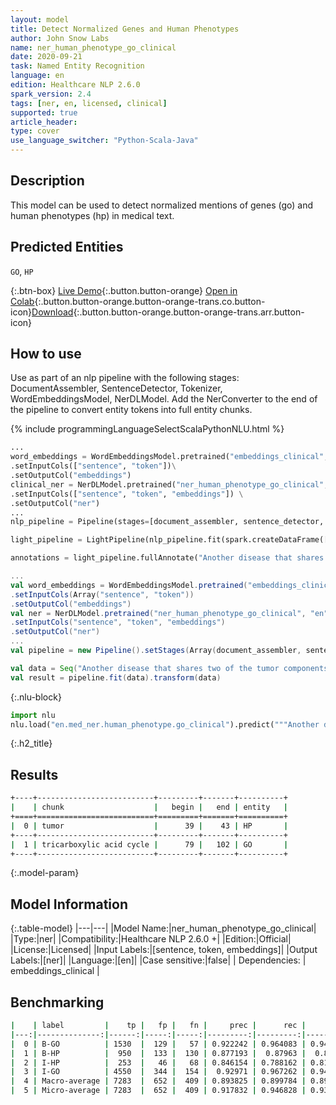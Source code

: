 ```yaml
---
layout: model
title: Detect Normalized Genes and Human Phenotypes
author: John Snow Labs
name: ner_human_phenotype_go_clinical
date: 2020-09-21
task: Named Entity Recognition
language: en
edition: Healthcare NLP 2.6.0
spark_version: 2.4
tags: [ner, en, licensed, clinical]
supported: true
article_header:
type: cover
use_language_switcher: "Python-Scala-Java"
---
```


## Description
This model can be used to detect normalized mentions of genes (go) and human phenotypes (hp) in medical text.
## Predicted Entities
`GO`, `HP`

{:.btn-box}
[Live Demo](https://demo.johnsnowlabs.com/healthcare/NER_HUMAN_PHENOTYPE_GO_CLINICAL/){:.button.button-orange}
[Open in Colab](https://colab.research.google.com/github/JohnSnowLabs/spark-nlp-workshop/blob/master/tutorials/streamlit_notebooks/healthcare/NER_HUMAN_PHENOTYPE_GO_CLINICAL.ipynb){:.button.button-orange.button-orange-trans.co.button-icon}[Download](https://s3.amazonaws.com/auxdata.johnsnowlabs.com/clinical/models/ner_human_phenotype_gene_clinical_en_2.5.5_2.4_1598558253840.zip){:.button.button-orange.button-orange-trans.arr.button-icon}

## How to use
Use as part of an nlp pipeline with the following stages: DocumentAssembler, SentenceDetector, Tokenizer, WordEmbeddingsModel, NerDLModel. Add the NerConverter to the end of the pipeline to convert entity tokens into full entity chunks.

<div class="tabs-box" markdown="1">

{% include programmingLanguageSelectScalaPythonNLU.html %}


```python
...
word_embeddings = WordEmbeddingsModel.pretrained("embeddings_clinical", "en", "clinical/models")\
.setInputCols(["sentence", "token"])\
.setOutputCol("embeddings")
clinical_ner = NerDLModel.pretrained("ner_human_phenotype_go_clinical", "en", "clinical/models") \
.setInputCols(["sentence", "token", "embeddings"]) \
.setOutputCol("ner")
...
nlp_pipeline = Pipeline(stages=[document_assembler, sentence_detector, tokenizer, word_embeddings, clinical_ner, ner_converter])

light_pipeline = LightPipeline(nlp_pipeline.fit(spark.createDataFrame([['']]).toDF("text")))

annotations = light_pipeline.fullAnnotate("Another disease that shares two of the tumor components of CT, namely GIST and tricarboxylic acid cycle is the Carney-Stratakis syndrome (CSS) or dyad.")

```

```scala
...
val word_embeddings = WordEmbeddingsModel.pretrained("embeddings_clinical", "en", "clinical/models")
.setInputCols(Array("sentence", "token"))
.setOutputCol("embeddings")
val ner = NerDLModel.pretrained("ner_human_phenotype_go_clinical", "en", "clinical/models")
.setInputCols("sentence", "token", "embeddings") 
.setOutputCol("ner")
...
val pipeline = new Pipeline().setStages(Array(document_assembler, sentence_detector, tokenizer, word_embeddings, ner, ner_converter))

val data = Seq("Another disease that shares two of the tumor components of CT, namely GIST and tricarboxylic acid cycle is the Carney-Stratakis syndrome (CSS) or dyad.").toDF("text")
val result = pipeline.fit(data).transform(data)

```


{:.nlu-block}
```python
import nlu
nlu.load("en.med_ner.human_phenotype.go_clinical").predict("""Another disease that shares two of the tumor components of CT, namely GIST and tricarboxylic acid cycle is the Carney-Stratakis syndrome (CSS) or dyad.""")
```

</div>

{:.h2_title}
## Results

```bash
+----+--------------------------+---------+-------+----------+
|    | chunk                    |   begin |   end | entity   |
+====+==========================+=========+=======+==========+
|  0 | tumor                    |      39 |    43 | HP       |
+----+--------------------------+---------+-------+----------+
|  1 | tricarboxylic acid cycle |      79 |   102 | GO       |
+----+--------------------------+---------+-------+----------+
```
{:.model-param}
## Model Information

{:.table-model}
|---|---|
|Model Name:|ner_human_phenotype_go_clinical|
|Type:|ner|
|Compatibility:|Healthcare NLP 2.6.0 +|
|Edition:|Official|
|License:|Licensed|
|Input Labels:|[sentence, token, embeddings]|
|Output Labels:|[ner]|
|Language:|[en]|
|Case sensitive:|false|
| Dependencies:  | embeddings_clinical                     |


## Benchmarking
```bash
|    | label         |    tp |   fp |   fn |     prec |      rec |       f1 |
|---:|--------------:|------:|-----:|-----:|---------:|---------:|---------:|
|  0 | B-GO          | 1530  |  129 |   57 | 0.922242 | 0.964083 | 0.942699 |
|  1 | B-HP          |  950  |  133 |  130 | 0.877193 |  0.87963 |  0.87841 |
|  2 | I-HP          |  253  |   46 |   68 | 0.846154 | 0.788162 | 0.816129 |
|  3 | I-GO          | 4550  |  344 |  154 |  0.92971 | 0.967262 | 0.948114 |
|  4 | Macro-average | 7283  |  652 |  409 | 0.893825 | 0.899784 | 0.896795 |
|  5 | Micro-average | 7283  |  652 |  409 | 0.917832 | 0.946828 | 0.932105 |
```
